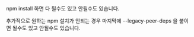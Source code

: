npm install 하면 다 될수도 있고 안될수도 있습니다.

추가적으로 원하는 npm 설치가 안되는 경우 마지막에 --legacy-peer-deps 을 붙이면 될수도 있고 안될수도 있습니다.
